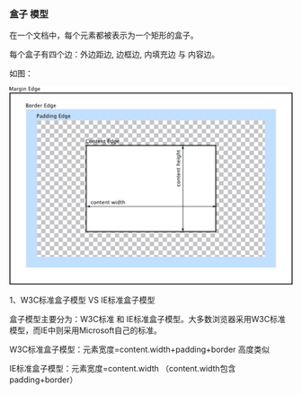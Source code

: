 ### 盒子 模型

在一个文档中，每个元素都被表示为一个矩形的盒子。

每个盒子有四个边：外边距边, 边框边, 内填充边 与 内容边。

如图：

![](/assets/boxmodel.png)

1、W3C标准盒子模型 VS  IE标准盒子模型

盒子模型主要分为：W3C标准 和 IE标准盒子模型。大多数浏览器采用W3C标准模型，而IE中则采用Microsoft自己的标准。

W3C标准盒子模型：元素宽度=content.width+padding+border    高度类似

IE标准盒子模型：元素宽度=content.width （content.width包含padding+border）

